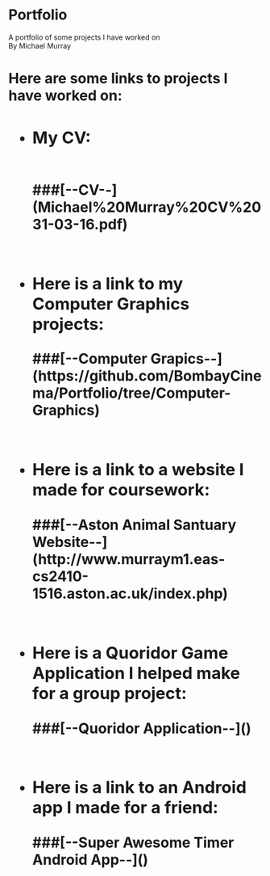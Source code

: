 # Portfolio
A portfolio of some projects I have worked on</br>
By Michael Murray</br>
<h1>Here are some links to projects I have worked on:
<ul>
  <li><h3>My CV:</h3></br>
  ###[--CV--](Michael%20Murray%20CV%2031-03-16.pdf)</br></br></li>
  <li><h3>Here is a link to my Computer Graphics projects:</h3>
  ###[--Computer Grapics--](https://github.com/BombayCinema/Portfolio/tree/Computer-Graphics)</br></br></li>
  <li><h3>Here is a link to a website I made for coursework:</h3>
  ###[--Aston Animal Santuary Website--](http://www.murraym1.eas-cs2410-1516.aston.ac.uk/index.php)</br></br></li>
  <li><h3>Here is a Quoridor Game Application I helped make for a group project:</h3>
  ###[--Quoridor Application--]()</br></br></li>
  <li><h3>Here is a link to an Android app I made for a friend:</h3>
  ###[--Super Awesome Timer Android App--]()</br></br></li>
</ul>

